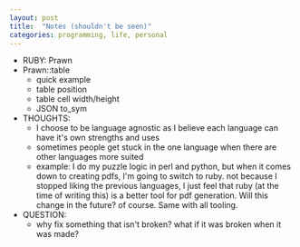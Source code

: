 ```yaml
---
layout: post
title:  "Notes (shouldn't be seen)"
categories: programming, life, personal
---
```

* RUBY: Prawn
* Prawn::table
  * quick example
  * table position
  * table cell width/height
  * JSON to_sym
* THOUGHTS:
  * I choose to be language agnostic as I believe each language can have it's own strengths and uses
  * sometimes people get stuck in the one language when there are other languages more suited
  * example: I do my puzzle logic in perl and python, but when it comes down to creating pdfs, I'm going to switch to ruby. not because I stopped liking the previous languages, I just feel that ruby (at the time of writing this) is a better tool for pdf generation. Will this change in the future? of course. Same with all tooling.
* QUESTION:
  * why fix something that isn't broken? what if it was broken when it was made?

